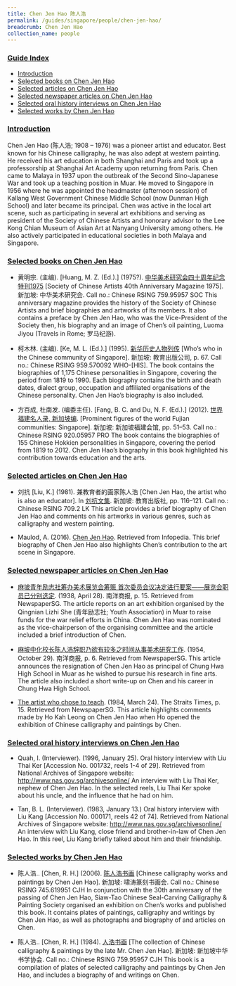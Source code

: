 ```yaml
---
title: Chen Jen Hao 陈人浩
permalink: /guides/singapore/people/chen-jen-hao/
breadcrumb: Chen Jen Hao
collection_name: people
---
```


### <u>Guide Index</u>

* [Introduction](#introduction)
* [Selected books on Chen Jen Hao](#selected-books-on-chen-jen-hao)
* [Selected articles on Chen Jen Hao](#selected-articles-on-chen-jen-hao)
* [Selected newspaper articles on Chen Jen Hao](#selected-newspaper-articles-on-chen-jen-hao)
* [Selected oral history interviews on Chen Jen Hao](#selected-oral-history-interviews-on-chen-jen-hao)
* [Selected works by Chen Jen Hao](#selected-works-by-chen-jen-hao)

### <u>Introduction</u>

Chen Jen Hao (陈人浩; 1908 – 1976) was a pioneer artist and educator. Best known for his Chinese calligraphy, he was also adept at western painting. He received his art education in both Shanghai and Paris and took up a professorship at Shanghai Art Academy upon returning from Paris. Chen came to Malaya in 1937 upon the outbreak of the Second Sino-Japanese War and took up a teaching position in Muar. He moved to Singapore in 1956 where he was appointed the headmaster (afternoon session) of Kallang West Government Chinese Middle School (now Dunman High School) and later became its principal. Chen was active in the local art scene, such as participating in several art exhibitions and serving as president of the Society of Chinese Artists and honorary advisor to the Lee Kong Chian Museum of Asian Art at Nanyang University among others. He also actively participated in educational societies in both Malaya and Singapore.

 

### <u>Selected books on Chen Jen Hao</u>

* 黄明宗. (主编). [Huang, M. Z. (Ed.).] (1975?). [中华美术研究会四十周年纪念特刊1975](http://eservice.nlb.gov.sg/item_holding_s.aspx?bid=12824863)  [Society of Chinese Artists 40th Anniversary Magazine 1975]. 新加坡: 中华美术研究会.
Call no.: Chinese RSING 759.95957 SOC
This anniversary magazine provides the history of the Society of Chinese Artists and brief biographies and artworks of its members. It also contains a preface by Chen Jen Hao, who was the Vice-President of the Society then, his biography and an image of Chen’s oil painting, Luoma Jiyou (Travels in Rome; 罗马纪游).


* 柯木林. (主编). [Ke, M. L. (Ed.).] (1995). [新华历史人物列传](http://eservice.nlb.gov.sg/item_holding_s.aspx?bid=84500628) [Who’s who in the Chinese community of Singapore]. 新加坡: 教育出版公司, p. 67.
Call no.: Chinese RSING 959.570092 WHO-\[HIS\].
The book contains the biographies of 1,175 Chinese personalities in Singapore, covering the period from 1819 to 1990. Each biography contains the birth and death dates, dialect group, occupation and affiliated organisations of the Chinese personality. Chen Jen Hao’s biography is also included.


* 方百成, 杜南发. (编委主任). [Fang, B. C. and Du, N. F. (Ed.).] (2012). [世界福建名人录, 新加坡编](http://eservice.nlb.gov.sg/item_holding_s.aspx?bid=200125706). [Prominent figures of the world Fujian communities: Singapore]. 新加坡: 新加坡福建会馆, pp. 51–53.
Call no.: Chinese RSING 920.05957 PRO
The book contains the biographies of 155 Chinese Hokkien personalities in Singapore, covering the period from 1819 to 2012. Chen Jen Hao’s biography in this book highlighted his contribution towards education and the arts.


### <u>Selected articles on Chen Jen Hao</u>

* 刘抗 [Liu, K.] (1981). 兼教育者的画家陈人浩 [Chen Jen Hao, the artist who is also an educator]. In [刘抗文集](http://eservice.nlb.gov.sg/item_holding_s.aspx?bid=84492559). 新加坡: 教育出版社, pp. 116–121.
Call no.: Chinese RSING 709.2 LK
This article provides a brief biography of Chen Jen Hao and comments on his artworks in various genres, such as calligraphy and western painting.


* Maulod, A. (2016). [Chen Jen Hao](http://eresources.nlb.gov.sg/infopedia/articles/SIP_1474_2009-02-25.html). Retrieved from Infopedia.
This brief biography of Chen Jen Hao also highlights Chen’s contribution to the art scene in Singapore.


### <u>Selected newspaper articles on Chen Jen Hao</u>

* [麻坡青年励志社筹办美术展览会筹赈 首次委员会议决定进行要案——展览会职员已分别选定](http://eresources.nlb.gov.sg/newspapers/Digitised/Article/nysp19380428-1.2.107.1). (1938, April 28). 南洋商报, p. 15. Retrieved from NewspaperSG.
The article reports on an art exhibition organised by the Qingnian Lizhi She (青年励志社; Youth Association) in Muar to raise funds for the war relief efforts in China. Chen Jen Hao was nominated as the vice-chairperson of the organising committee and the article included a brief introduction of Chen.


* [麻坡中化校长陈人浩辞职乃欲有较多之时间从事美术研究工作](http://eresources.nlb.gov.sg/newspapers/Digitised/Article/nysp19541029-1.2.32.4). (1954, October 29). 南洋商报, p. 6. Retrieved from NewspaperSG.
This article announces the resignation of Chen Jen Hao as principal of Chung Hwa High School in Muar as he wished to pursue his research in fine arts. The article also included a short write-up on Chen and his career in Chung Hwa High School.


* [The artist who chose to teach](http://eresources.nlb.gov.sg/newspapers/Digitised/Article/nysp19260211-1.2.18.4). (1984, March 24). The Straits Times, p. 15. Retrieved from NewspaperSG.
This article highlights comments made by Ho Kah Leong on Chen Jen Hao when Ho opened the exhibition of Chinese calligraphy and paintings by Chen.


### <u>Selected oral history interviews on Chen Jen Hao</u>

* Quah, I. (Interviewer). (1996, January 25). Oral history interview with Liu Thai Ker [Accession No. 001732, reels 1-4 of 29]. Retrieved from National Archives of Singapore website: http://www.nas.gov.sg/archivesonline/
An interview with Liu Thai Ker, nephew of Chen Jen Hao. In the selected reels, Liu Thai Ker spoke about his uncle, and the influence that he had on him.


* Tan, B. L. (Interviewer). (1983, January 13.) Oral history interview with Liu Kang [Accession No. 000171, reels 42 of 74]. Retrieved from National Archives of Singapore website: http://www.nas.gov.sg/archivesonline/
An interview with Liu Kang, close friend and brother-in-law of Chen Jen Hao. In this reel, Liu Kang briefly talked about him and their friendship.


### <u>Selected works by Chen Jen Hao</u>

* 陈人浩.. [Chen, R. H.] (2006). [陈人浩书画](http://eservice.nlb.gov.sg/item_holding_s.aspx?bid=12774791) [Chinese calligraphy works and paintings by Chen Jen Hao]. 新加坡: 啸涛篆刻书画会.
Call no.: Chinese RSING 745.619951 CJH
In conjunction with the 30th anniversary of the passing of Chen Jen Hao, Siaw-Tao Chinese Seal-Carving Calligraphy & Painting Society organised an exhibition on Chen’s works and published this book. It contains plates of paintings, calligraphy and writings by Chen Jen Hao, as well as photographs and biography of and articles on Chen.


* 陈人浩.. [Chen, R. H.] (1984). [人浩书画](http://eservice.nlb.gov.sg/item_holding_s.aspx?bid=84446651) [The collection of Chinese calligraphy & paintings by the late Mr. Chen Jen Hao]. 新加坡: 新加坡中华书学协会.
Call no.: Chinese RSING 759.95957 CJH
This book is a compilation of plates of selected calligraphy and paintings by Chen Jen Hao, and includes a biography of and writings on Chen.